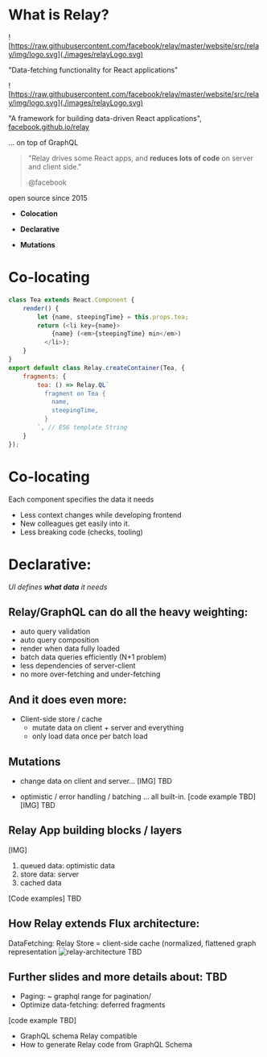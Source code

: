 # What is Relay?
![https://raw.githubusercontent.com/facebook/relay/master/website/src/relay/img/logo.svg](./images/relayLogo.svg)  <!-- .element: style="height:10em" -->

"Data-fetching functionality for React applications"


![https://raw.githubusercontent.com/facebook/relay/master/website/src/relay/img/logo.svg](./images/relayLogo.svg)  <!-- .element: style="height:10em" -->

"A framework for building data-driven React applications", [facebook.github.io/relay](http://facebook.github.io/relay)

... on top of GraphQL



> "Relay drives some React apps, and **reduces lots of code** on server and client side."
>
> @facebook

open source since 2015


* **Colocation**

* **Declarative**

* **Mutations**


# Co-locating
```javascript
class Tea extends React.Component {
    render() {
        let {name, steepingTime} = this.props.tea;
        return (<li key={name}>
            {name} (<em>{steepingTime} min</em>)
          </li>);
    }
}
export default class Relay.createContainer(Tea, {
    fragments: {
        tea: () => Relay.QL`
          fragment on Tea {
            name,
            steepingTime,
          }
        `, // ES6 template String
    }
});
```


# Co-locating
Each component specifies the data it needs
+ Less context changes while developing frontend
+ New colleagues get easily into it.
+ Less breaking code (checks, tooling)


# Declarative:
_UI defines **what data** it needs_


## Relay/GraphQL can do all the heavy weighting:

* auto query validation
* auto query composition
* render when data fully loaded
* batch data queries efficiently (N+1 problem)
* less dependencies of server-client
* no more over-fetching and under-fetching


## And it does even more:
* Client-side store / cache
  * mutate data on client + server and everything
  * only load data once per batch load


## Mutations
* change data on client and server...
[IMG] TBD

* optimistic / error handling / batching ... all built-in.
[code example TBD]
[IMG] TBD


## Relay App building blocks / layers
[IMG]
 1. queued data: optimistic data
 1. store data: server
 1. cached data

[Code examples]
TBD


## How Relay extends Flux architecture:
DataFetching: Relay Store = client-side cache (normalized, flattened graph representation
![relay-architecture](https://facebook.github.io/react/img/blog/relay-components/relay-architecture.png)
TBD


## Further slides and more details about: TBD
* Paging: ~ graphql range for pagination/
* Optimize data-fetching: deferred fragments

[code example TBD]
* GraphQL schema Relay compatible
* How to generate Relay code from GraphQL Schema

